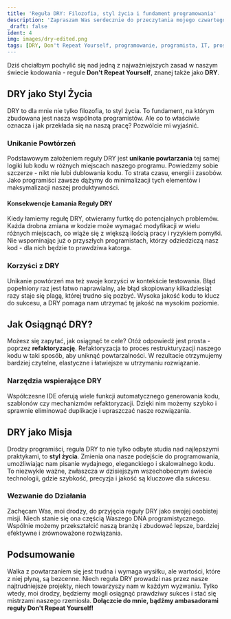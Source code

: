 ```yaml
---
title: 'Reguła DRY: Filozofia, styl życia i fundament programowania'
description: 'Zapraszam Was serdecznie do przeczytania mojego czwartego wpisu na moim blogu, gdzie o piszę o regule DRY czyli filozofii, stylu życia i fundamencie programowania.'
_draft: false
ident: 4
img: images/dry-edited.png
tags: [DRY, Don't Repeat Yourself, programowanie, programista, IT, prostota, czysty kod]
---
```


Dziś chciałbym pochylić się nad jedną z najważniejszych zasad w naszym świecie kodowania - regule **Don't Repeat Yourself**, znanej także jako **DRY**.
<!--more-->
## DRY jako Styl Życia
DRY to dla mnie nie tylko filozofia, to styl życia. To fundament, na którym zbudowana jest nasza wspólnota programistów. Ale co to właściwie oznacza i jak przekłada się na naszą pracę? Pozwólcie mi wyjaśnić.
### Unikanie Powtórzeń
Podstawowym założeniem reguły DRY jest **unikanie powtarzania** tej samej logiki lub kodu w różnych miejscach naszego programu. Powiedzmy sobie szczerze - nikt nie lubi dublowania kodu. To strata czasu, energii i zasobów. Jako programiści zawsze dążymy do minimalizacji tych elementów i maksymalizacji naszej produktywności.
#### Konsekwencje Łamania Reguły DRY
Kiedy łamiemy regułę DRY, otwieramy furtkę do potencjalnych problemów. Każda drobna zmiana w kodzie może wymagać modyfikacji w wielu różnych miejscach, co wiąże się z większą ilością pracy i ryzykiem pomyłki. Nie wspominając już o przyszłych programistach, którzy odziedziczą nasz kod - dla nich będzie to prawdziwa katorga.
### Korzyści z DRY
Unikanie powtórzeń ma też swoje korzyści w kontekście testowania. Błąd popełniony raz jest łatwo naprawialny, ale błąd skopiowany kilkadziesiąt razy staje się plagą, której trudno się pozbyć. Wysoka jakość kodu to klucz do sukcesu, a DRY pomaga nam utrzymać tę jakość na wysokim poziomie.
## Jak Osiągnąć DRY?
Możesz się zapytać, jak osiągnąć te cele? Otóż odpowiedź jest prosta - poprzez **refaktoryzację**. Refaktoryzacja to proces restrukturyzacji naszego kodu w taki sposób, aby uniknąć powtarzalności. W rezultacie otrzymujemy bardziej czytelne, elastyczne i łatwiejsze w utrzymaniu rozwiązanie.
### Narzędzia wspierające DRY
Współczesne IDE oferują wiele funkcji automatycznego generowania kodu, szablonów czy mechanizmów refaktoryzacji. Dzięki nim możemy szybko i sprawnie eliminować duplikacje i upraszczać nasze rozwiązania.
## DRY jako Misja
Drodzy programiści, reguła DRY to nie tylko odbyte studia nad najlepszymi praktykami, to **styl życia**. Zmienia ona nasze podejście do programowania, umożliwiając nam pisanie wydajnego, eleganckiego i skalowalnego kodu. To niezwykle ważne, zwłaszcza w dzisiejszym wszechobecnym świecie technologii, gdzie szybkość, precyzja i jakość są kluczowe dla sukcesu.
### Wezwanie do Działania
Zachęcam Was, moi drodzy, do przyjęcia reguły DRY jako swojej osobistej misji. Niech stanie się ona częścią Waszego DNA programistycznego. Wspólnie możemy przekształcić naszą branżę i zbudować lepsze, bardziej efektywne i zrównoważone rozwiązania.
## Podsumowanie
Walka z powtarzaniem się jest trudna i wymaga wysiłku, ale wartości, które z niej płyną, są bezcenne. Niech reguła DRY prowadzi nas przez nasze najtrudniejsze projekty, niech towarzyszy nam w każdym wyzwaniu. Tylko wtedy, moi drodzy, będziemy mogli osiągnąć prawdziwy sukces i stać się mistrzami naszego rzemiosła.
**Dołączcie do mnie, bądźmy ambasadorami reguły Don't Repeat Yourself!**
